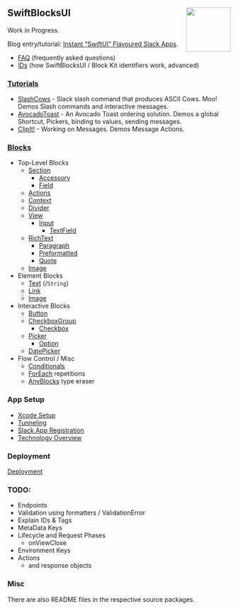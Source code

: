 <h2>SwiftBlocksUI
  <img src="https://zeezide.com/img/blocksui/SwiftBlocksUIIcon256.png"
       align="right" width="100" height="100" />
</h2>

Work in Progress.

Blog entry/tutorial:
[Instant “SwiftUI” Flavoured Slack Apps](https://www.alwaysrightinstitute.com/swiftblocksui/).

- [FAQ](FAQ.md) (frequently asked questions)
- [IDs](IDs.md) (how SwiftBlocksUI / Block Kit identifiers work, advanced)

### [Tutorials](Tutorials/README.md)

- [SlashCows](Tutorials/SlashCows.md) - Slack slash command that produces ASCII Cows. Moo!
  Demos Slash commands and interactive messages.
- [AvocadoToast](Tutorials/AvocadoToast.md) - An Avocado Toast ordering solution.
  Demos a global Shortcut, Pickers, binding to values, sending messages.
- [ClipIt!](Tutorials/ClipIt.md) - Working on Messages.
  Demos Message Actions.

### [Blocks](Blocks/README.md)

- Top-Level Blocks
  - [Section](Blocks/TopLevel/Section.md)
    - [Accessory](Blocks/Elements/Accessory.md)
    - [Field](Blocks/Elements/Field.md)
  - [Actions](Blocks/TopLevel/Actions.md)
  - [Context](Blocks/TopLevel/Context.md)
  - [Divider](Blocks/TopLevel/Divider.md)
  - [View](Blocks/TopLevel/View.md)
    - [Input](Blocks/TopLevel/Input.md)
      - [TextField](Blocks/Elements/TextField.md)
  - [RichText](Blocks/TopLevel/RichText.md)
    - [Paragraph](Blocks/Elements/Paragraph.md)
    - [Preformatted](Blocks/Elements/Preformatted.md)
    - [Quote](Blocks/Elements/Quote.md)
  - [Image](Blocks/Elements/Image.md)
- Element Blocks
  - [Text](Blocks/Elements/Text.md) (/`String`)
  - [Link](Blocks/Elements/Link.md)
  - [Image](Blocks/Elements/Image.md)
- Interactive Blocks
  - [Button](Blocks/Elements/Section.md)
  - [CheckboxGroup](Blocks/Elements/CheckboxGroup.md)
    - [Checkbox](Blocks/Elements/Checkbox.md)
  - [Picker](Blocks/Elements/Picker.md)
    - [Option](Blocks/Elements/Option.md)
  - [DatePicker](Blocks/Elements/DatePicker.md)
- Flow Control / Misc
  - [Conditionals](Blocks/Conditional.md)
  - [ForEach](Blocks/ForEach.md) repetitions
  - [AnyBlocks](Blocks/AnyBlocks.md) type eraser


### App Setup

- [Xcode Setup](XcodeSetup.md)
- [Tunneling](Tunneling.md)
- [Slack App Registration](SlackAppRegistration.md)
- [Technology Overview](TechOverview.md)

### Deployment

[Deployment](Deployment/README.md)

### TODO:

- Endpoints
- Validation using formatters / ValidationError
- Explain IDs & Tags
- MetaData Keys
- Lifecycle and Request Phases
  - onViewClose
- Environment Keys
- Actions
  - and response objects

### Misc

There are also README files in the respective source packages.

